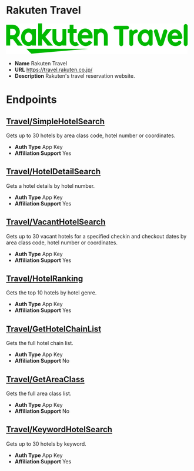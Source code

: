 # Rakuten Travel

![Rakuten Travel](./RakutenTravel/logo.svg)
* **Name** Rakuten Travel
* **URL** https://travel.rakuten.co.jp/
* **Description** Rakuten's travel reservation website.

# Endpoints

## [Travel/SimpleHotelSearch](TravelSimpleHotelSearch)
Gets up to 30 hotels by area class code, hotel number or coordinates.
* **Auth Type** App Key
* **Affiliation Support** Yes

## [Travel/HotelDetailSearch](TravelHotelDetailSearch)
Gets a hotel details by hotel number.
* **Auth Type** App Key
* **Affiliation Support** Yes

## [Travel/VacantHotelSearch](TravelVacantHotelSearch)
Gets up to 30 vacant hotels for a specified checkin and checkout dates by area class code, hotel number or coordinates.
* **Auth Type** App Key
* **Affiliation Support** Yes

## [Travel/HotelRanking](TravelHotelRanking)
Gets the top 10 hotels by hotel genre.
* **Auth Type** App Key
* **Affiliation Support** Yes

## [Travel/GetHotelChainList](TravelGetHotelChainList)
Gets the full hotel chain list.
* **Auth Type** App Key
* **Affiliation Support** No

## [Travel/GetAreaClass](TravelGetAreaClass)
Gets the full area class list.
* **Auth Type** App Key
* **Affiliation Support** No

## [Travel/KeywordHotelSearch](TravelKeywordHotelSearch)
Gets up to 30 hotels by keyword.
* **Auth Type** App Key
* **Affiliation Support** Yes
